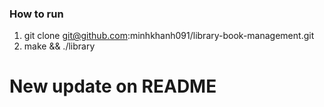 ### How to run
1. git clone git@github.com:minhkhanh091/library-book-management.git
2. make && ./library

# New update on README
